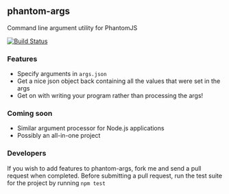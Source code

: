 phantom-args
-----------

Command line argument utility for PhantomJS

[![Build Status](https://secure.travis-ci.org/rahulsmehta/phantom-args.png)](http://travis-ci.org/rahulsmehta/phantom-args)

### Features
* Specify arguments in `args.json`
* Get a nice json object back containing all the values that were set in the args
* Get on with writing your program rather than processing the args!

### Coming soon
* Similar argument processor for Node.js applications
* Possibly an all-in-one project

### Developers
If you wish to add features to phantom-args, fork me and send a pull request when completed. Before submitting a pull request, run the test suite for the project by running `npm test`

